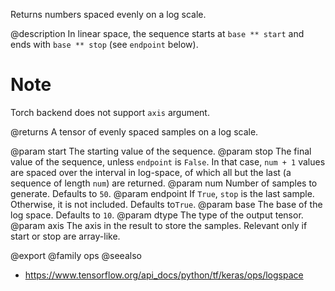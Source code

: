 Returns numbers spaced evenly on a log scale.

@description
In linear space, the sequence starts at `base ** start` and ends with
`base ** stop` (see `endpoint` below).

# Note
Torch backend does not support `axis` argument.

@returns
    A tensor of evenly spaced samples on a log scale.

@param start The starting value of the sequence.
@param stop The final value of the sequence, unless `endpoint` is `False`.
    In that case, `num + 1` values are spaced over the interval in
    log-space, of which all but the last (a sequence of length `num`)
    are returned.
@param num Number of samples to generate. Defaults to `50`.
@param endpoint If `True`, `stop` is the last sample. Otherwise, it is not
    included. Defaults to`True`.
@param base The base of the log space. Defaults to `10`.
@param dtype The type of the output tensor.
@param axis The axis in the result to store the samples. Relevant only
    if start or stop are array-like.

@export
@family ops
@seealso
+ <https://www.tensorflow.org/api_docs/python/tf/keras/ops/logspace>
